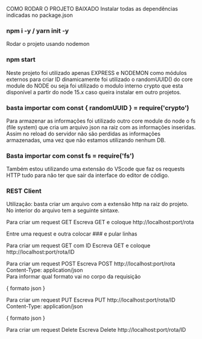 COMO RODAR O PROJETO BAIXADO
Instalar todas as dependências indicadas no package.json
### npm i -y / yarn init -y

Rodar o projeto usando nodemon
### npm start 

Neste projeto foi utilizado apenas EXPRESS e NODEMON como módulos externos
para criar ID dinamicamente foi utilizado o randomUUID() do core module do NODE
ou seja foi utilizado o modulo interno crypto que esta disponível a partir do node 15.x
caso queira instalar em outro projetos.
### basta importar com const { randomUUID } = require('crypto')

Para armazenar as informações foi utilizado outro core module do node o 
fs (file system) que cria um arquivo json na raiz com as informações inseridas.
Assim no reload do servidor não são perdidas as informações armazenadas, uma vez 
que não estamos utilizando nenhum DB.

### Basta importar com const fs = require('fs')

Também estou utilizando uma extensão do VScode que faz os requests HTTP tudo para 
não ter que sair da interface do editor de código.
### REST Client
Utilização: basta criar um arquivo com a extensão http na raiz do projeto.
No interior do  arquivo tem a seguinte sintaxe.

Para criar um request GET
Escreva GET e coloque http://localhost:port/rota

Entre uma request e outra colocar ### e pular linhas

Para criar um request GET com ID
Escreva GET e coloque http://localhost:port/rota/ID

Para criar um request POST
Escreva POST http://localhost:port/rota
Content-Type: application/json  
Para informar qual formato vai no corpo da requisição

{
  formato json
}

Para criar um request PUT
Escreva PUT http://localhost:port/rota/ID
Content-Type: application/json

{
  formato json
}

Para criar um request Delete
Escreva Delete http://localhost:port/rota/ID
 